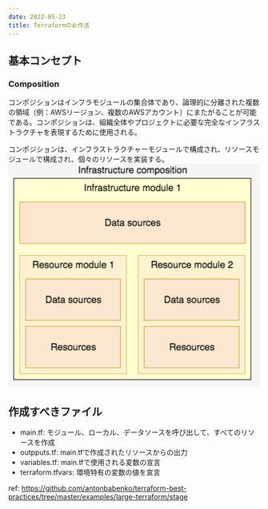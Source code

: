 ```yaml
---
date: 2022-05-23
title: Terraformのお作法
---
```


## 基本コンセプト
### Composition
コンポジションはインフラモジュールの集合体であり、論理的に分離された複数の領域（例：AWSリージョン、複数のAWSアカウント）にまたがることが可能である。コンポジションは、組織全体やプロジェクトに必要な完全なインフラストラクチャを表現するために使用される。

コンポジションは、インフラストラクチャーモジュールで構成され、リソースモジュールで構成され、個々のリソースを実装する。
![](Pasted%20image%2020220523111241.png)


## 作成すべきファイル
- main.tf: モジュール、ローカル、データソースを呼び出して、すべてのリソースを作成
- outpputs.tf: main.tfで作成されたリソースからの出力
- variables.tf: main.tfで使用される変数の宣言
- terraform.tfvars: 環境特有の変数の値を宣言

ref: https://github.com/antonbabenko/terraform-best-practices/tree/master/examples/large-terraform/stage


